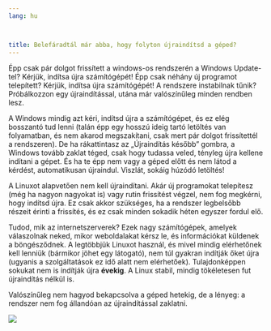 ```yaml
---
lang: hu



title: Belefáradtál már abba, hogy folyton újraindítsd a géped?
---
```


Épp csak pár dolgot frissített a windows-os rendszerén a Windows Update-tel? Kérjük, indítsa újra számítógépét! Épp csak néhány új programot telepített? Kérjük, indítsa újra számítógépét! A rendszere instabilnak tűnik? Próbálkozzon egy újraindítással, utána már valószínűleg minden rendben lesz.

A Windows mindig azt kéri, indítsd újra a számítógépet, és ez elég bosszantó tud lenni (talán épp egy hosszú ideig tartó letöltés van folyamatban, és nem akarod megszakítani, csak mert pár dolgot frissítettél a rendszeren). De ha rákattintasz az „Újraindítás később” gombra, a Windows tovább zaklat téged, csak hogy tudassa veled, tényleg újra kellene indítani a gépet. És ha te épp nem vagy a géped előtt és nem látod a kérdést, automatikusan újraindul. Viszlát, sokáig húzódó letöltés!

A Linuxot alapvetően nem kell újraindítani. Akár új programokat telepítesz (még ha nagyon nagyokat is) vagy rutin frissítést végzel, nem fog megkérni, hogy indítsd újra. Ez csak akkor szükséges, ha a rendszer legbelsőbb részeit érinti a frissítés, és ez csak minden sokadik héten egyszer fordul elő.

Tudod, mik az internetszerverek? Ezek nagy számítógépek, amelyek válaszolnak neked, mikor weboldalakat kérsz le, és információkat küldenek a böngésződnek. A legtöbbjük Linuxot használ, és mivel mindig elérhetőnek kell lenniük (bármikor jöhet egy látogató), nem túl gyakran indítják őket újra (ugyanis a szolgáltatások ez idő alatt nem elérhetőek). Tulajdonképpen sokukat nem is indítják újra <b>évekig</b>. A Linux stabil, mindig tökéletesen fut újraindítás nélkül is.

Valószínűleg nem hagyod bekapcsolva a géped hetekig, de a lényeg: a rendszer nem fog állandóan az újraindítással zaklatni.

<img src="Images/reboot_all_the_time_thumb.png" />




